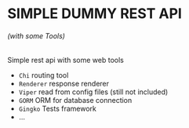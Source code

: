 # SIMPLE DUMMY REST API 
###### *(with some Tools)*

Simple rest api with some web tools

- `Chi` routing tool
- `Renderer` response renderer
- `Viper` read from config files (still not included)
- `GORM` ORM for database connection
- `Gingko` Tests framework
- ...
